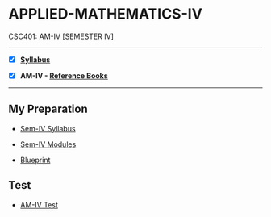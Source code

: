 # APPLIED-MATHEMATICS-IV
 CSC401: AM-IV [SEMESTER IV] 
 
 ---
 
 - [X] **[Syllabus](https://github.com/Amey-Thakur/APPLIED-MATHEMATICS-IV/blob/main/SE-Comps_CBCGS_Syllabus.pdf)**
 
 - [X] **AM-IV - [Reference Books](https://github.com/Amey-Thakur/APPLIED-MATHEMATICS-IV/tree/main/Reference%20Books)**

---

## My Preparation
 
 - [Sem-IV Syllabus](https://github.com/Amey-Thakur/APPLIED-MATHEMATICS-IV/blob/main/My%20Preparation/Syllabus.png)
 
 - [Sem-IV Modules](https://github.com/Amey-Thakur/APPLIED-MATHEMATICS-IV/blob/main/My%20Preparation/Modules.png)
 
 - [Blueprint](https://github.com/Amey-Thakur/APPLIED-MATHEMATICS-IV/blob/main/Blueprint%20(M4).png)


## Test

 - [AM-IV Test](https://github.com/Amey-Thakur/APPLIED-MATHEMATICS-IV/blob/main/Maths_Test_B-50.pdf)

